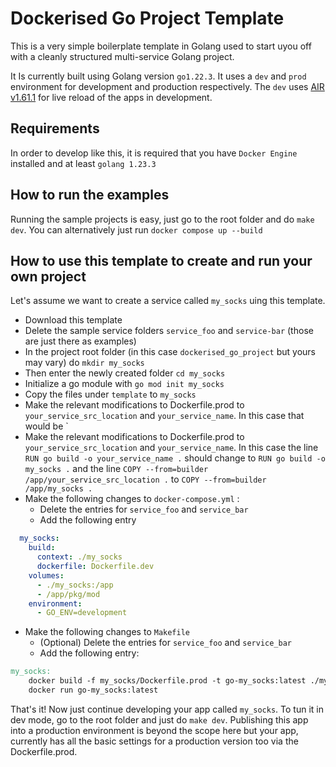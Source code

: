 # Dockerised Go Project Template

This is a very simple boilerplate template in Golang used to start uyou off with a cleanly structured multi-service Golang project.  
  
It Is currently built using Golang version `go1.22.3`. It uses a `dev` and `prod` environment for development and production respectively. The `dev` uses [AIR v1.61.1](https://github.com/air-verse/air) for live reload of the apps in development. 

## Requirements

In order to develop like this, it is required that you have `Docker Engine` installed and at least `golang 1.23.3`

## How to run the examples 

Running the sample projects is easy, just go to the root folder and do `make dev`. You can alternatively just run `docker compose up --build`

## How to use this template to create and run your own project

Let's assume we want to create a service called `my_socks` uing this template.

- Download this template 
- Delete the sample service folders `service_foo` and `service-bar` (those are just there as examples)
- In the project root folder (in this case `dockerised_go_project` but yours may vary) do `mkdir my_socks`
- Then enter the newly created folder `cd my_socks`
- Initialize a go module with `go mod init my_socks` 
- Copy the files under `template` to `my_socks`
- Make the relevant modifications to Dockerfile.prod to `your_service_src_location` and `your_service_name`. In this case that would be `
- Make the relevant modifications to Dockerfile.prod to `your_service_src_location` and `your_service_name`. In this case the line `RUN go build -o your_service_name .` should change to `RUN go build -o my_socks .` and the line `COPY --from=builder /app/your_service_src_location .` to `COPY --from=builder /app/my_socks .`
- Make the following changes to  `docker-compose.yml` :
  - Delete the entries for `service_foo` and `service_bar`
  - Add the following entry 
  
```yaml
  my_socks:
    build:
      context: ./my_socks
      dockerfile: Dockerfile.dev
    volumes:
      - ./my_socks:/app
      - /app/pkg/mod
    environment:
      - GO_ENV=development
```
- Make the following changes to `Makefile`
  - (Optional) Delete the entries for `service_foo` and `service_bar`
  - Add the following entry:
```makefile
my_socks:
	docker build -f my_socks/Dockerfile.prod -t go-my_socks:latest ./my_socks
	docker run go-my_socks:latest
```
  
That's it! Now just continue developing your app called `my_socks`. To tun it in dev mode, go to the root folder and just do `make dev`. Publishing this app into a production environment is beyond the scope here but your app, currently has all the basic settings for a production version too via the Dockerfile.prod.